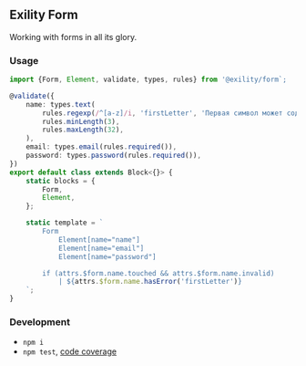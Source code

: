 Exility Form
------------
Working with forms in all its glory.


### Usage

```ts
import {Form, Element, validate, types, rules} from '@exility/form`;

@validate({
	name: types.text(
		rules.regexp(/^[a-z]/i, 'firstLetter', 'Первая символ может содержать только буквы'),
		rules.minLength(3),
		rules.maxLength(32),
	),
	email: types.email(rules.required()),
	password: types.password(rules.required()),
})
export default class extends Block<{}> {
	static blocks = {
		Form,
		Element,
	};

	static template = `
		Form
			Element[name="name"]
			Element[name="email"]
			Element[name="password"]

		if (attrs.$form.name.touched && attrs.$form.name.invalid)
			| ${attrs.$form.name.hasError('firstLetter')}
	`;
}
```


### Development

 - `npm i`
 - `npm test`, [code coverage](./coverage/lcov-report/index.html)
